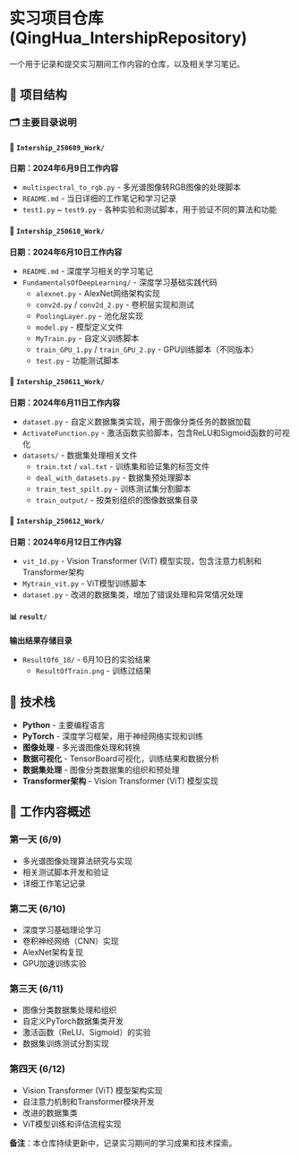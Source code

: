 # 实习项目仓库 (QingHua_IntershipRepository)

一个用于记录和提交实习期间工作内容的仓库，以及相关学习笔记。

## 📁 项目结构

### 🗂️ 主要目录说明

#### 📅 `Intership_250609_Work/`
**日期：2024年6月9日工作内容**
- `multispectral_to_rgb.py` - 多光谱图像转RGB图像的处理脚本
- `README.md` - 当日详细的工作笔记和学习记录
- `test1.py` ~ `test9.py` - 各种实验和测试脚本，用于验证不同的算法和功能

#### 📅 `Intership_250610_Work/`
**日期：2024年6月10日工作内容**
- `README.md` - 深度学习相关的学习笔记
- `FundamentalsOfDeepLearning/` - 深度学习基础实践代码
  - `alexnet.py` - AlexNet网络架构实现
  - `conv2d.py` / `conv2d_2.py` - 卷积层实现和测试
  - `PoolingLayer.py` - 池化层实现
  - `model.py` - 模型定义文件
  - `MyTrain.py` - 自定义训练脚本
  - `train_GPU_1.py` / `train_GPU_2.py` - GPU训练脚本（不同版本）
  - `test.py` - 功能测试脚本

#### 📅 `Intership_250611_Work/`
**日期：2024年6月11日工作内容**
- `dataset.py` - 自定义数据集类实现，用于图像分类任务的数据加载
- `ActivateFunction.py` - 激活函数实验脚本，包含ReLU和Sigmoid函数的可视化
- `datasets/` - 数据集处理相关文件
  - `train.txt` / `val.txt` - 训练集和验证集的标签文件
  - `deal_with_datasets.py` - 数据集预处理脚本
  - `train_test_spilt.py` - 训练测试集分割脚本
  - `train_output/` - 按类别组织的图像数据集目录

#### 📅 `Intership_250612_Work/`
**日期：2024年6月12日工作内容**
- `vit_1d.py` - Vision Transformer (ViT) 模型实现，包含注意力机制和Transformer架构
- `Mytrain_vit.py` - ViT模型训练脚本
- `dataset.py` - 改进的数据集类，增加了错误处理和异常情况处理

#### 📊 `result/`
**输出结果存储目录**
- `ResultOf6_10/` - 6月10日的实验结果
  - `ResultOfTrain.png` - 训练过结果

## 🔧 技术栈

- **Python** - 主要编程语言
- **PyTorch** - 深度学习框架，用于神经网络实现和训练
- **图像处理** - 多光谱图像处理和转换
- **数据可视化** - TensorBoard可视化，训练结果和数据分析
- **数据集处理** - 图像分类数据集的组织和预处理
- **Transformer架构** - Vision Transformer (ViT) 模型实现

## 📝 工作内容概述

### 第一天 (6/9)
- 多光谱图像处理算法研究与实现
- 相关测试脚本开发和验证
- 详细工作笔记记录

### 第二天 (6/10)  
- 深度学习基础理论学习
- 卷积神经网络（CNN）实现
- AlexNet架构复现
- GPU加速训练实验

### 第三天 (6/11)
- 图像分类数据集处理和组织
- 自定义PyTorch数据集类开发
- 激活函数（ReLU、Sigmoid）的实验
- 数据集训练测试分割实现

### 第四天 (6/12)
- Vision Transformer (ViT) 模型架构实现
- 自注意力机制和Transformer模块开发
- 改进的数据集类
- ViT模型训练和评估流程实现

**备注**：本仓库持续更新中，记录实习期间的学习成果和技术探索。
